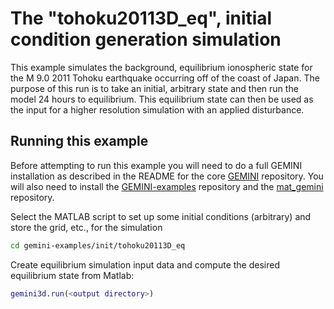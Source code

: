 # The "tohoku20113D\_eq", initial condition generation simulation

This example simulates the background, equilibrium ionospheric state for the M 9.0 2011 Tohoku earthquake occurring off of the coast of Japan.  The purpose of this run is to take an initial, arbitrary state and then run the model 24 hours to equilibrium.  This equilibrium state can then be used as the input for a higher resolution simulation with an applied disturbance.



## Running this example

Before attempting to run this example you will need to do a full GEMINI installation as described in the README for the core
[GEMINI](https://github.com/gemini3d/gemini3d)
repository.
You will also need to install the
[GEMINI-examples](https://github.com/gemini3d/GEMINI-examples)
repository and the
[mat_gemini](https://github.com/gemini3d/mat_gemini)
repository.

Select the MATLAB script to set up some initial conditions (arbitrary) and store the grid, etc.,  for the simulation

```sh
cd gemini-examples/init/tohoku20113D_eq
```

Create equilibrium simulation input data and compute the desired equilibrium state from Matlab:

```matlab
gemini3d.run(<output directory>)
```
